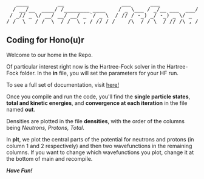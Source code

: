 <pre>
   ____         __                  ___      ___            __          
  / __/__  ____/ /________ ____    / _ \___ / _/__ ___  ___/ /__ _______
 / _// _ \/ __/ __/ __/ _ `/ _ \  / // / -_) _/ -_) _ \/ _  / -_) __(_-<
/_/  \___/_/  \__/_/  \_,_/_//_/ /____/\__/_/ \__/_//_/\_,_/\__/_/ /___/
</pre>
## Coding for Hono(u)r

Welcome to our home in the Repo.

Of particular interest right now is the Hartree-Fock solver in the Hartree-Fock folder.
In the **in** file, you will set the parameters for your HF run.

To see a full set of documentation, visit [here!](http://kylegodbey.com/hf/index.html)

Once you compile and run the code, you'll find the **single particle states**,
**total and kinetic energies**, and **convergence at each iteration** in the file named **out**.

Densities are plotted in the file **densities**, with the order of the columns being *Neutrons, Protons, Total*.

In **plt**, we plot the central parts of the potential for neutrons and protons (in column 1 and 2 respectively)
and then two wavefunctions in the remaining columns. If you want to change which wavefunctions you plot, change it at the bottom of main and recompile.

***Have Fun!***
